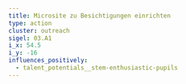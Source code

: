 ```yaml
---
title: Microsite zu Besichtigungen einrichten
type: action
cluster: outreach
sigel: 03.A1
i_x: 54.5
i_y: -16
influences_positively:
  - talent_potentials__stem-enthusiastic-pupils
---
```

